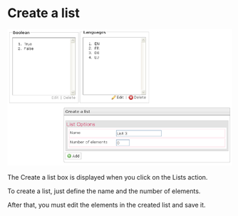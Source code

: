 <!--
author:
    - 'Jérôme Bogaerts'
created_at: '2012-04-12 18:13:51'
updated_at: '2013-03-13 13:42:55'
tags:
    - 'Manage Test Takers'
-->

Create a list
=============

![](../resources/testtakers-list.png)

The Create a list box is displayed when you click on the Lists action.

To create a list, just define the name and the number of elements.

After that, you must edit the elements in the created list and save it.



